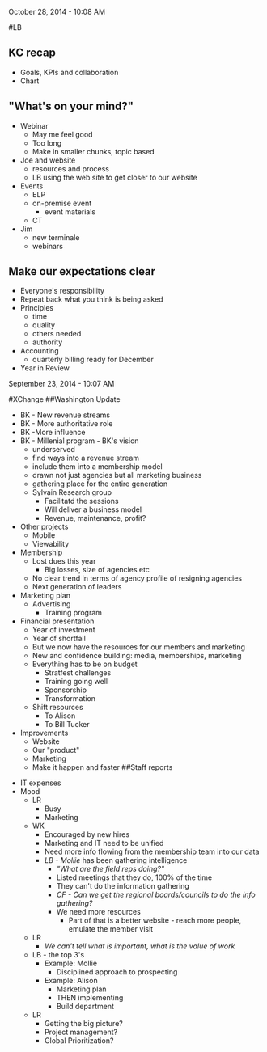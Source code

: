 October 28, 2014 - 10:08 AM

#LB
## KC recap
- Goals, KPIs and collaboration
- Chart 
## "What's on your mind?"
- Webinar
	- May me feel good
	- Too long
	- Make in smaller chunks, topic based
- Joe and website
	- resources and process
	- LB using the web site to get closer to our website
- Events 
	- ELP
	- on-premise event
		- event materials
	- CT
- Jim 
	- new terminale
	- webinars
## Make our expectations clear
- Everyone's responsibility
- Repeat back what you think is being asked
- Principles
	- time
	- quality
	- others needed
	- authority
- Accounting 
	- quarterly billing ready for December
- Year in Review
	
	






September 23, 2014 - 10:07 AM

#XChange
##Washington Update
- BK - New revenue streams
- BK - More authoritative role
- BK -More influence
- BK - Millenial program - BK's vision
	- underserved
	- find ways into a revenue stream 
	- include them into a membership model
	- drawn not just agencies but all marketing business
	- gathering place for the entire generation
	- Sylvain Research group
		- Facilitatd the sessions
		- Will deliver a business model
		- Revenue, maintenance, profit?
- Other projects
	- Mobile
	- Viewability
- Membership
	- Lost dues this year
		- Big losses, size of agencies etc
	- No clear trend in terms of agency profile of resigning agencies
	- Next generation of leaders
- Marketing plan
	- Advertising
		- Training program
- Financial presentation
	- Year of investment
	- Year of shortfall
	- But we now have the resources for our members and marketing
	- New and confidence building: media, memberships, marketing
	- Everything has to be on budget
		- Stratfest challenges
		- Training going well
		- Sponsorship
		- Transformation
	- Shift resources
		- To Alison 
		- To Bill Tucker
- Improvements
	- Website
	- Our "product"
	- Marketing
	- Make it happen and faster
##Staff reports
* IT expenses
* Mood
	* LR 
		* Busy
		* Marketing 
	* WK
		* Encouraged by new hires
		* Marketing and IT need to be unified
		* Need more info flowing from the membership team into our data
		* _LB - Mollie_ has been gathering intelligence
			* _"What are the field reps doing?"_ 
			* Listed meetings that they do, 100% of the time
			* They can't do the information gathering
			* _CF - Can we get the regional boards/councils to do the info gathering?_
			* We need more resources
				* Part of that is a better website - reach more people, emulate the member visit
	* LR
		* _We can't tell what is important, what is the value of work_
	* LB - the top 3's
		* Example: Mollie
			* Disciplined approach to prospecting
		* Example: Alison
			* Marketing plan
			* THEN implementing
			* Build department 
	* LR
		* Getting the big picture?
		* Project management?
		* Global Prioritization?
		
	
